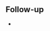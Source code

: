 ## Follow-up

 - [](https://blog.pragmaticengineer.com/)

<!--stackedit_data:
eyJoaXN0b3J5IjpbMTIzMzcwMzI5MV19
-->